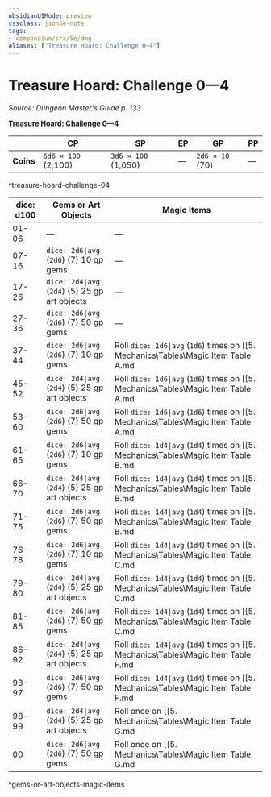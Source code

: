 ```yaml
---
obsidianUIMode: preview
cssclass: json5e-note
tags:
- compendium/src/5e/dmg
aliases: ["Treasure Hoard: Challenge 0—4"]
---
```

# Treasure Hoard: Challenge 0—4
*Source: Dungeon Master's Guide p. 133* 

**Treasure Hoard: Challenge 0—4**

|  | CP | SP | EP | GP | PP |
|--|----|----|----|----|----|
| **Coins** | `6d6 × 100` (2,100) | `3d6 × 100` (1,050) | — | `2d6 × 10` (70) | — |
^treasure-hoard-challenge-04

| dice: d100 | Gems or Art Objects | Magic Items |
|------------|---------------------|-------------|
| 01-06 | — | — |
| 07-16 | `dice: 2d6\|avg` (`2d6`) (7) 10 gp gems | — |
| 17-26 | `dice: 2d4\|avg` (`2d4`) (5) 25 gp art objects | — |
| 27-36 | `dice: 2d6\|avg` (`2d6`) (7) 50 gp gems | — |
| 37-44 | `dice: 2d6\|avg` (`2d6`) (7) 10 gp gems | Roll `dice: 1d6\|avg` (`1d6`) times on [[5. Mechanics\Tables\Magic Item Table A.md|Magic Item Table A]]. |
| 45-52 | `dice: 2d4\|avg` (`2d4`) (5) 25 gp art objects | Roll `dice: 1d6\|avg` (`1d6`) times on [[5. Mechanics\Tables\Magic Item Table A.md|Magic Item Table A]]. |
| 53-60 | `dice: 2d6\|avg` (`2d6`) (7) 50 gp gems | Roll `dice: 1d6\|avg` (`1d6`) times on [[5. Mechanics\Tables\Magic Item Table A.md|Magic Item Table A]]. |
| 61-65 | `dice: 2d6\|avg` (`2d6`) (7) 10 gp gems | Roll `dice: 1d4\|avg` (`1d4`) times on [[5. Mechanics\Tables\Magic Item Table B.md|Magic Item Table B]]. |
| 66-70 | `dice: 2d4\|avg` (`2d4`) (5) 25 gp art objects | Roll `dice: 1d4\|avg` (`1d4`) times on [[5. Mechanics\Tables\Magic Item Table B.md|Magic Item Table B]]. |
| 71-75 | `dice: 2d6\|avg` (`2d6`) (7) 50 gp gems | Roll `dice: 1d4\|avg` (`1d4`) times on [[5. Mechanics\Tables\Magic Item Table B.md|Magic Item Table B]]. |
| 76-78 | `dice: 2d6\|avg` (`2d6`) (7) 10 gp gems | Roll `dice: 1d4\|avg` (`1d4`) times on [[5. Mechanics\Tables\Magic Item Table C.md|Magic Item Table C]]. |
| 79-80 | `dice: 2d4\|avg` (`2d4`) (5) 25 gp art objects | Roll `dice: 1d4\|avg` (`1d4`) times on [[5. Mechanics\Tables\Magic Item Table C.md|Magic Item Table C]]. |
| 81-85 | `dice: 2d6\|avg` (`2d6`) (7) 50 gp gems | Roll `dice: 1d4\|avg` (`1d4`) times on [[5. Mechanics\Tables\Magic Item Table C.md|Magic Item Table C]]. |
| 86-92 | `dice: 2d4\|avg` (`2d4`) (5) 25 gp art objects | Roll `dice: 1d4\|avg` (`1d4`) times on [[5. Mechanics\Tables\Magic Item Table F.md|Magic Item Table F]]. |
| 93-97 | `dice: 2d6\|avg` (`2d6`) (7) 50 gp gems | Roll `dice: 1d4\|avg` (`1d4`) times on [[5. Mechanics\Tables\Magic Item Table F.md|Magic Item Table F]]. |
| 98-99 | `dice: 2d4\|avg` (`2d4`) (5) 25 gp art objects | Roll once on [[5. Mechanics\Tables\Magic Item Table G.md|Magic Item Table G]]. |
| 00 | `dice: 2d6\|avg` (`2d6`) (7) 50 gp gems | Roll once on [[5. Mechanics\Tables\Magic Item Table G.md|Magic Item Table G]]. |
^gems-or-art-objects-magic-items